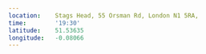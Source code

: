 ```yaml
---
location:    Stags Head, 55 Orsman Rd, London N1 5RA,
time:        '19:30'
latitude:    51.53635
longitude:   -0.08066
---
```

